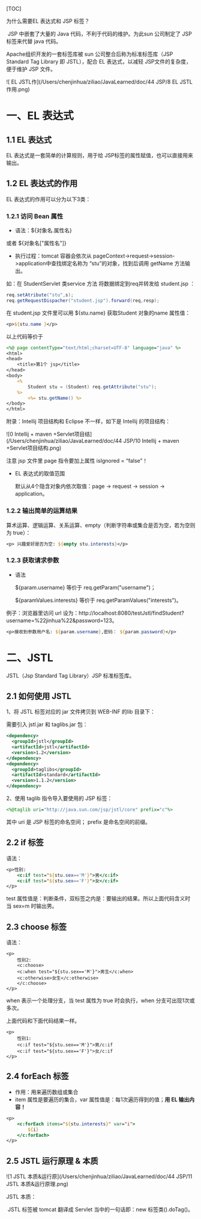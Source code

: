 [TOC]

为什么需要EL 表达式和 JSP 标签？

​	JSP 中嵌套了大量的 Java 代码，不利于代码的维护。为此sun 公司制定了 JSP 标签来代替 java 代码。

Apache组织开发的一套标签库被 sun 公司整合后称为标准标签库（JSP Standard Tag Library 即 JSTL），配合 EL 表达式，以减轻 JSP文件的复杂度，便于维护 JSP 文件。

![ EL JSTL作](/Users/chenjinhua/ziliao/JavaLearned/doc/44 JSP/8 EL JSTL作用.png)

# 一、EL 表达式

## 1.1 EL 表达式

EL 表达式是一套简单的计算规则，用于给 JSP标签的属性赋值，也可以直接用来输出。

## 1.2 EL 表达式的作用

EL 表达式的作用可以分为以下3类：

### 1.2.1 访问 Bean 属性

- 语法：${对象名.属性名} 

或者 ${对象名["属性名"]}

- 执行过程：tomcat 容器会依次从 pageContext->request->session->application中查找绑定名称为 “stu”的对象，找到后调用 getName 方法输出。

如：在 StudentServlet 类service 方法 将数据绑定到req并转发给 student.jsp ：

```java
req.setAtribute("stu",s);
req.getRequestDispacher("student.jsp").forward(req,resp);
```

在 student.jsp 文件里可以用 ${stu.name} 获取Student 对象的name 属性值：

```jsp
<p>${stu.name }</p>
```

以上代码等价于

```jsp
<%@ page contentType="text/html;charset=UTF-8" language="java" %>
<html>
<head>
    <title>第1个 jsp</title>
</head>
<body>
    <% 
    	Student stu = (Student) req.getAttribute("stu"); 
    %>
    	<%= stu.getName() %>
</body>
</html>
```

附录：Intellij 项目结构和 Eclipse 不一样，如下是 Intellij 的项目结构：

![0 Intellij + maven +Servlet项目结](/Users/chenjinhua/ziliao/JavaLearned/doc/44 JSP/10 Intellij + maven +Servlet项目结构.png)

注意 jsp 文件里 page 指令要加上属性 isIgnored = “false”！



- EL 表达式的取值范围

  默认从4个隐含对象内依次取值：page -> request -> session -> application。

### 1.2.2 输出简单的运算结果

​	算术运算、逻辑运算、关系运算、empty（判断字符串或集合是否为空，若为空则为 true）：

```jsp
<p> 兴趣爱好是否为空: ${empty stu.interests}</p>
```

### 1.2.3 获取请求参数

- 语法

  ${param.username} 等价于 req.getParam("username")；

  ${paramValues.interests} 等价于 req.getParamValues("interests")。

例子：浏览器里访问 url 设为：http://localhost:8080/testJstl/findStudent?username=%22jinhua%22&password=123。

```jsp
<p>接收到参数用户名: ${param.username},密码： ${param.password}</p>
```

# 二、JSTL

JSTL（Jsp Standard Tag Library）JSP 标准标签库。

## 2.1 如何使用 JSTL

1、将 JSTL 标签对应的 jar 文件拷贝到 WEB-INF 的lib 目录下：

需要引入 jstl.jar 和 taglibs.jar 包：

```xml
<dependency>
  <groupId>jstl</groupId>
  <artifactId>jstl</artifactId>
  <version>1.2</version>
</dependency>
<dependency>
  <groupId>taglibs</groupId>
  <artifactId>standard</artifactId>
  <version>1.1.2</version>
</dependency>
```



2、使用 taglib 指令导入要使用的 JSP 标签：

```jsp
<%@taglib uri="http://java.sun.com/jsp/jstl/core" prefix="c"%>
```

其中 uri 是 JSP 标签的命名空间； prefix 是命名空间的前缀。



## 2.2 if 标签

语法：

```jsp
<p>性别:
    <c:if test="${stu.sex=='M'}">男</c:if>
    <c:if test="${stu.sex=='F'}">女</c:if>
</p>
```

test 属性值是：判断条件，双标签之内是：要输出的结果。所以上面代码含义时当 sex=m 时输出男。

## 2.3 choose 标签

语法：

```
<p>
    性别2:
    <c:choose>
    <c:when test="${stu.sex=='M'}">男生</c:when>
    <c:otherwise>女生</c:otherwise>
    </c:choose>
</p>
```

when 表示一个处理分支，当 test 属性为 true 时会执行，when 分支可出现1次或多次。

上面代码和下面代码结果一样。

```
<p>
    性别1:
    <c:if test="${stu.sex=='M'}">男/c:if
    <c:if test="${stu.sex=='F'}">女/c:if
</p>
```

## 2.4 forEach 标签

- 作用：用来遍历数组或集合
- item 属性是要遍历的集合，var 属性值是：每1次遍历得到的值；**用 EL 输出内容！**

```jsp
<p>
    <c:forEach items="${stu.interests}" var="i">
        ${i}
    </c:forEach>
</p>
```

## 2.5 JSTL  运行原理 & 本质 

![1 JSTL 本质&运行原](/Users/chenjinhua/ziliao/JavaLearned/doc/44 JSP/11 JSTL 本质&运行原理.png)

JSTL 本质：

​	JSTL 标签被 tomcat 翻译成 Servlet 当中的一句话即：new 标签类().doTag()。